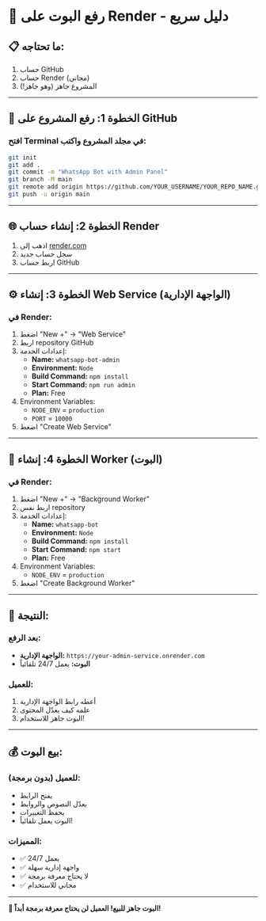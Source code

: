 # 🚀 رفع البوت على Render - دليل سريع

## 📋 ما تحتاجه:
1. حساب GitHub
2. حساب Render (مجاني)
3. المشروع جاهز (وهو جاهز!)

---

## 🔄 الخطوة 1: رفع المشروع على GitHub

### افتح Terminal في مجلد المشروع واكتب:
```bash
git init
git add .
git commit -m "WhatsApp Bot with Admin Panel"
git branch -M main
git remote add origin https://github.com/YOUR_USERNAME/YOUR_REPO_NAME.git
git push -u origin main
```

---

## 🌐 الخطوة 2: إنشاء حساب Render

1. اذهب إلى [render.com](https://render.com)
2. سجل حساب جديد
3. اربط حساب GitHub

---

## ⚙️ الخطوة 3: إنشاء Web Service (الواجهة الإدارية)

### في Render:
1. اضغط "New +" → "Web Service"
2. اربط repository GitHub
3. إعدادات الخدمة:
   - **Name:** `whatsapp-bot-admin`
   - **Environment:** `Node`
   - **Build Command:** `npm install`
   - **Start Command:** `npm run admin`
   - **Plan:** Free
4. Environment Variables:
   - `NODE_ENV` = `production`
   - `PORT` = `10000`
5. اضغط "Create Web Service"

---

## 🤖 الخطوة 4: إنشاء Worker (البوت)

### في Render:
1. اضغط "New +" → "Background Worker"
2. اربط نفس repository
3. إعدادات الخدمة:
   - **Name:** `whatsapp-bot`
   - **Environment:** `Node`
   - **Build Command:** `npm install`
   - **Start Command:** `npm start`
   - **Plan:** Free
4. Environment Variables:
   - `NODE_ENV` = `production`
5. اضغط "Create Background Worker"

---

## 🎯 النتيجة:

### بعد الرفع:
- **الواجهة الإدارية:** `https://your-admin-service.onrender.com`
- **البوت:** يعمل 24/7 تلقائياً

### للعميل:
1. أعطه رابط الواجهة الإدارية
2. علمه كيف يعدّل المحتوى
3. البوت جاهز للاستخدام!

---

## 💰 بيع البوت:

### للعميل (بدون برمجة):
- يفتح الرابط
- يعدّل النصوص والروابط
- يحفظ التغييرات
- البوت يعمل تلقائياً!

### المميزات:
- ✅ يعمل 24/7
- ✅ واجهة إدارية سهلة
- ✅ لا يحتاج معرفة برمجة
- ✅ مجاني للاستخدام

---

**🎉 البوت جاهز للبيع! العميل لن يحتاج معرفة برمجة أبداً!** 